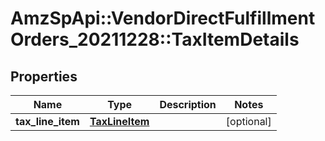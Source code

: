 # AmzSpApi::VendorDirectFulfillmentOrders_20211228::TaxItemDetails

## Properties
Name | Type | Description | Notes
------------ | ------------- | ------------- | -------------
**tax_line_item** | [**TaxLineItem**](TaxLineItem.md) |  | [optional] 

